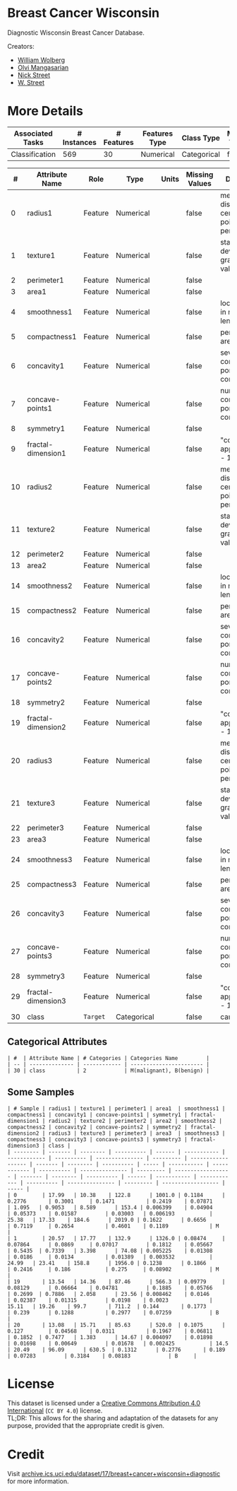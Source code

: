 # Breast Cancer Wisconsin
Diagnostic Wisconsin Breast Cancer Database.

Creators:
  - [William Wolberg](https://scholar.google.com/citations?user=R-kw9JYAAAAJ&hl=en)
  - [Olvi Mangasarian](https://scholar.google.com/citations?user=OkJ1G8YAAAAJ&hl=en)
  - [Nick Street](https://scholar.google.com/citations?user=-kKtBb8AAAAJ&hl=en)
  - [W. Street](https://https://unknown.org)

# More Details
| Associated Tasks | # Instances | # Features | Features Type | Class Type  | Missing Values |
| ---------------- | ----------- | ---------- | ------------- | ----------- | -------------- |
| Classification   | 569         | 30         | Numerical     | Categorical | false          |

| #  | Attribute Name     | Role     | Type        | Units | Missing Values | Description                                              |
| -- | ------------------ | -------- | ----------- | ----- | -------------- | -------------------------------------------------------- |
| 0  | radius1            | Feature  | Numerical   |       | false          | mean of distances from center to points on the perimeter |
| 1  | texture1           | Feature  | Numerical   |       | false          | standard deviation of gray-scale values                  |
| 2  | perimeter1         | Feature  | Numerical   |       | false          |                                                          |
| 3  | area1              | Feature  | Numerical   |       | false          |                                                          |
| 4  | smoothness1        | Feature  | Numerical   |       | false          | local variation in radius lengths                        |
| 5  | compactness1       | Feature  | Numerical   |       | false          | perimeter^2 / area - 1.0                                 |
| 6  | concavity1         | Feature  | Numerical   |       | false          | severity of concave portions of the contour              |
| 7  | concave-points1    | Feature  | Numerical   |       | false          | number of concave portions of the contour                |
| 8  | symmetry1          | Feature  | Numerical   |       | false          |                                                          |
| 9  | fractal-dimension1 | Feature  | Numerical   |       | false          | "coastline approximation" - 1                            |
| 10 | radius2            | Feature  | Numerical   |       | false          | mean of distances from center to points on the perimeter |
| 11 | texture2           | Feature  | Numerical   |       | false          | standard deviation of gray-scale values                  |
| 12 | perimeter2         | Feature  | Numerical   |       | false          |                                                          |
| 13 | area2              | Feature  | Numerical   |       | false          |                                                          |
| 14 | smoothness2        | Feature  | Numerical   |       | false          | local variation in radius lengths                        |
| 15 | compactness2       | Feature  | Numerical   |       | false          | perimeter^2 / area - 1.0                                 |
| 16 | concavity2         | Feature  | Numerical   |       | false          | severity of concave portions of the contour              |
| 17 | concave-points2    | Feature  | Numerical   |       | false          | number of concave portions of the contour                |
| 18 | symmetry2          | Feature  | Numerical   |       | false          |                                                          |
| 19 | fractal-dimension2 | Feature  | Numerical   |       | false          | "coastline approximation" - 1                            |
| 20 | radius3            | Feature  | Numerical   |       | false          | mean of distances from center to points on the perimeter |
| 21 | texture3           | Feature  | Numerical   |       | false          | standard deviation of gray-scale values                  |
| 22 | perimeter3         | Feature  | Numerical   |       | false          |                                                          |
| 23 | area3              | Feature  | Numerical   |       | false          |                                                          |
| 24 | smoothness3        | Feature  | Numerical   |       | false          | local variation in radius lengths                        |
| 25 | compactness3       | Feature  | Numerical   |       | false          | perimeter^2 / area - 1.0                                 |
| 26 | concavity3         | Feature  | Numerical   |       | false          | severity of concave portions of the contour              |
| 27 | concave-points3    | Feature  | Numerical   |       | false          | number of concave portions of the contour                |
| 28 | symmetry3          | Feature  | Numerical   |       | false          |                                                          |
| 29 | fractal-dimension3 | Feature  | Numerical   |       | false          | "coastline approximation" - 1                            |
| 30 | class              | `Target` | Categorical |       | false          | cancer type                                              |

## Categorical Attributes
```
| #  | Attribute Name | # Categories | Categories Name         |
| -- | -------------- | ------------ | ----------------------- |
| 30 | class          | 2            | M(malignant), B(benign) |
```

## Some Samples
```
| # Sample | radius1 | texture1 | perimeter1 | area1  | smoothness1 | compactness1 | concavity1 | concave-points1 | symmetry1 | fractal-dimension1 | radius2 | texture2 | perimeter2 | area2 | smoothness2 | compactness2 | concavity2 | concave-points2 | symmetry2 | fractal-dimension2 | radius3 | texture3 | perimeter3 | area3  | smoothness3 | compactness3 | concavity3 | concave-points3 | symmetry3 | fractal-dimension3 | class |
| -------- | ------- | -------- | ---------- | ------ | ----------- | ------------ | ---------- | --------------- | --------- | ------------------ | ------- | -------- | ---------- | ----- | ----------- | ------------ | ---------- | --------------- | --------- | ------------------ | ------- | -------- | ---------- | ------ | ----------- | ------------ | ---------- | --------------- | --------- | ------------------ | ----- |
| 0        | 17.99   | 10.38    | 122.8      | 1001.0 | 0.1184      | 0.2776       | 0.3001     | 0.1471          | 0.2419    | 0.07871            | 1.095   | 0.9053   | 8.589      | 153.4 | 0.006399    | 0.04904      | 0.05373    | 0.01587         | 0.03003   | 0.006193           | 25.38   | 17.33    | 184.6      | 2019.0 | 0.1622      | 0.6656       | 0.7119     | 0.2654          | 0.4601    | 0.1189             | M     |
| 1        | 20.57   | 17.77    | 132.9      | 1326.0 | 0.08474     | 0.07864      | 0.0869     | 0.07017         | 0.1812    | 0.05667            | 0.5435  | 0.7339   | 3.398      | 74.08 | 0.005225    | 0.01308      | 0.0186     | 0.0134          | 0.01389   | 0.003532           | 24.99   | 23.41    | 158.8      | 1956.0 | 0.1238      | 0.1866       | 0.2416     | 0.186           | 0.275     | 0.08902            | M     |
| 19       | 13.54   | 14.36    | 87.46      | 566.3  | 0.09779     | 0.08129      | 0.06664    | 0.04781         | 0.1885    | 0.05766            | 0.2699  | 0.7886   | 2.058      | 23.56 | 0.008462    | 0.0146       | 0.02387    | 0.01315         | 0.0198    | 0.0023             | 15.11   | 19.26    | 99.7       | 711.2  | 0.144       | 0.1773       | 0.239      | 0.1288          | 0.2977    | 0.07259            | B     |
| 20       | 13.08   | 15.71    | 85.63      | 520.0  | 0.1075      | 0.127        | 0.04568    | 0.0311          | 0.1967    | 0.06811            | 0.1852  | 0.7477   | 1.383      | 14.67 | 0.004097    | 0.01898      | 0.01698    | 0.00649         | 0.01678   | 0.002425           | 14.5    | 20.49    | 96.09      | 630.5  | 0.1312      | 0.2776       | 0.189      | 0.07283         | 0.3184    | 0.08183            | B     |
```

# License
This dataset is licensed under a [Creative Commons Attribution 4.0 International](https://creativecommons.org/licenses/by/4.0/legalcode) (`CC BY 4.0`) license.  
TL;DR: This allows for the sharing and adaptation of the datasets for any purpose, provided that the appropriate credit is given.

# Credit
Visit [archive.ics.uci.edu/dataset/17/breast+cancer+wisconsin+diagnostic](https://archive.ics.uci.edu/dataset/17/breast+cancer+wisconsin+diagnostic) for more information.
